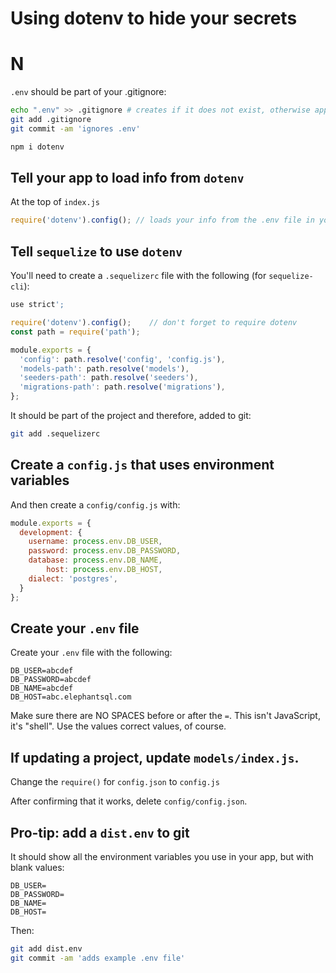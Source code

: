 # Using dotenv to hide your secrets
# N

`.env` should be part of your .gitignore:

```sh
echo ".env" >> .gitignore # creates if it does not exist, otherwise appends!
git add .gitignore
git commit -am 'ignores .env'
```


```sh
npm i dotenv
```

## Tell your app to load info from `dotenv`

At the top of `index.js`

```js
require('dotenv').config(); // loads your info from the .env file in your project
```


## Tell `sequelize` to use `dotenv`

You'll need to create a `.sequelizerc` file with the following (for `sequelize-cli`):

```js
use strict';

require('dotenv').config();    // don't forget to require dotenv
const path = require('path');

module.exports = {
  'config': path.resolve('config', 'config.js'),
  'models-path': path.resolve('models'),
  'seeders-path': path.resolve('seeders'),
  'migrations-path': path.resolve('migrations'),
};
```

It should be part of the project and therefore, added to git:

```sh
git add .sequelizerc
```

## Create a `config.js` that uses environment variables

And then create a `config/config.js` with:

```js
module.exports = {
  development: {
    username: process.env.DB_USER,
    password: process.env.DB_PASSWORD,
    database: process.env.DB_NAME,
        host: process.env.DB_HOST,
    dialect: 'postgres',
  }
};
```

## Create your `.env` file

Create your `.env` file with the following:

```
DB_USER=abcdef
DB_PASSWORD=abcdef
DB_NAME=abcdef
DB_HOST=abc.elephantsql.com
```
Make sure there are NO SPACES before or after the `=`.
This isn't JavaScript, it's "shell".
Use the values correct values, of course. 


## If updating a project, update `models/index.js`.

Change the `require()` for `config.json` to `config.js`

After confirming that it works, delete `config/config.json`.


## Pro-tip: add a `dist.env` to git

It should show all the environment variables you use in your app, but with blank values:

```
DB_USER=
DB_PASSWORD=
DB_NAME=
DB_HOST=
```

Then:

```sh
git add dist.env
git commit -am 'adds example .env file'
```
